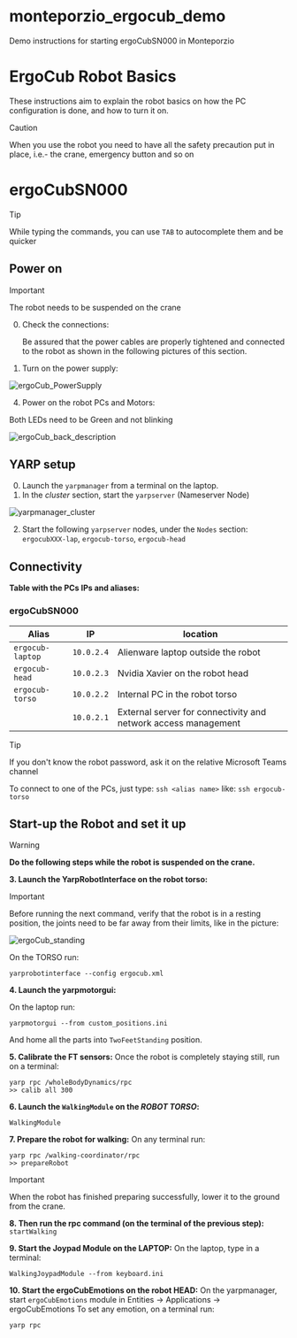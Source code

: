 # monteporzio_ergocub_demo
Demo instructions for starting ergoCubSN000 in Monteporzio

# ErgoCub Robot Basics

These instructions aim to explain the robot basics on how the PC configuration is done, and how to turn it on.

> [!CAUTION]
> When you use the robot you need to have all the safety precaution put in place, i.e.- the crane, emergency button and so on

# ergoCubSN000

> [!TIP]
> While typing the commands, you can use `TAB` to autocomplete them and be quicker

## Power on

> [!IMPORTANT]  
> The robot needs to be suspended on the crane

0. Check the connections:
   
   Be assured that the power cables are properly tightened and connected to the robot as shown in the following pictures of this section.

2. Turn on the power supply:
   
![ergoCub_PowerSupply](https://github.com/hsp-iit/demos/assets/86918431/83eefd8e-1f9f-4ebf-a7e2-e1c5cc95231d)

4. Power on the robot PCs and Motors:

Both LEDs need to be Green and not blinking

![ergoCub_back_description](https://github.com/hsp-iit/demos/assets/86918431/833d000f-287d-4655-bc7a-38a2b0a2f220)

## YARP setup

0. Launch the `yarpmanager` from a terminal on the laptop.
1. In the *cluster* section, start the `yarpserver` (Nameserver Node)

![yarpmanager_cluster](https://github.com/hsp-iit/demos/assets/86918431/580798a3-4897-4354-a3b1-99ed0b982d38)

2. Start the following `yarpserver` nodes, under the `Nodes` section: `ergocubXXX-lap`, `ergocub-torso`, `ergocub-head`

## Connectivity

**Table with the PCs IPs and aliases:**

### ergoCubSN000
| Alias | IP | location |
| ----- | --- | ------ |
|`ergocub-laptop` | `10.0.2.4` | Alienware laptop outside the robot |
|`ergocub-head` | `10.0.2.3` | Nvidia Xavier on the robot head |
|`ergocub-torso` | `10.0.2.2` | Internal PC in the robot torso |
| | `10.0.2.1` | External server for connectivity and network access management |

> [!TIP]
> If you don't know the robot password, ask it on the relative Microsoft Teams channel

To connect to one of the PCs, just type: `ssh <alias name>` like: `ssh ergocub-torso`

## Start-up the Robot and set it up

> [!WARNING]  
> **Do the following steps while the robot is suspended on the crane.**

**3. Launch the YarpRobotInterface on the robot torso:**
   
> [!IMPORTANT]
> Before running the next command, verify that the robot is in a resting position, the joints need to be far away from their limits, like in the picture:
> 
> ![ergoCub_standing](https://github.com/hsp-iit/demos/assets/86918431/b2d7bea3-5f8c-4198-8504-b51087696caa)

On the TORSO run:
   ```
   yarprobotinterface --config ergocub.xml
   ```

**4. Launch the yarpmotorgui:**

On the laptop run:
```
yarpmotorgui --from custom_positions.ini
```
And home all the parts into `TwoFeetStanding` position.

**5. Calibrate the FT sensors:**
Once the robot is completely staying still, run on a terminal:
   ```
   yarp rpc /wholeBodyDynamics/rpc
   >> calib all 300
   ```

**6. Launch the `WalkingModule` on the *ROBOT TORSO*:**
   ```
   WalkingModule
   ```

**7. Prepare the robot for walking:**
On any terminal run:
   ```
   yarp rpc /walking-coordinator/rpc
   >> prepareRobot
   ```
   
> [!IMPORTANT]  
> When the robot has finished preparing successfully, lower it to the ground from the crane.

**8. Then run the rpc command (on the terminal of the previous step):** `startWalking`

**9. Start the Joypad Module on the LAPTOP:**
On the laptop, type in a terminal:
   ```
   WalkingJoypadModule --from keyboard.ini
   ```

**10. Start the ergoCubEmotions on the robot HEAD:**
On the yarpmanager, start `ergoCubEmotions` module in Entities -> Applications -> ergoCubEmotions
To set any emotion, on a terminal run:
   ```
   yarp rpc 
   ```

